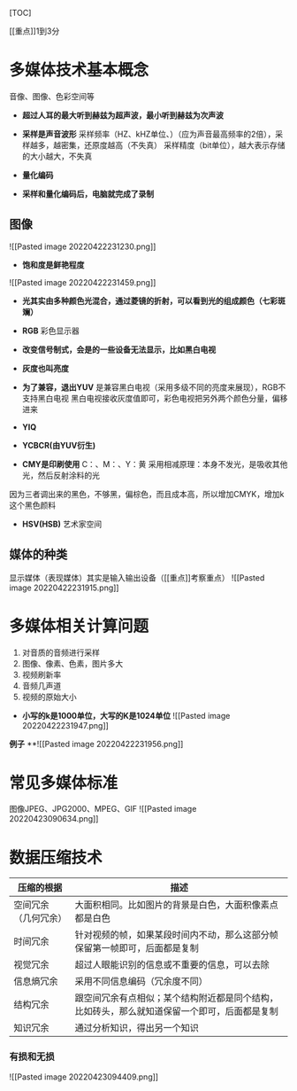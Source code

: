 [TOC]

[[重点]]1到3分

# 多媒体技术基本概念
音像、图像、色彩空间等


* **超过人耳的最大听到赫兹为超声波，最小听到赫兹为次声波**

* **采样是声音波形**
采样频率（HZ、kHZ单位、）（应为声音最高频率的2倍），采样越多，越密集，还原度越高（不失真）
采样精度（bit单位），越大表示存储的大小越大，不失真

* **量化编码**

* **采样和量化编码后，电脑就完成了录制**

## 图像
![[Pasted image 20220422231230.png]]

* **饱和度是鲜艳程度**

![[Pasted image 20220422231459.png]]

* **光其实由多种颜色光混合，通过菱镜的折射，可以看到光的组成颜色（七彩斑斓）**

* **RGB**
彩色显示器

* **改变信号制式，会是的一些设备无法显示，比如黑白电视**
* **灰度也叫亮度**
* **为了兼容，退出YUV**
是兼容黑白电视（采用多级不同的亮度来展现），RGB不支持黑白电视
黑白电视接收灰度值即可，彩色电视把另外两个颜色分量，偏移进来

* **YIQ**
* **YCBCR(由YUV衍生)**

* **CMY是印刷使用**
C：、M：、Y：黄
采用相减原理：本身不发光，是吸收其他光，然后反射涂料的光

因为三者调出来的黑色，不够黑，偏棕色，而且成本高，所以增加CMYK，增加k这个黑色颜料

* **HSV(HSB)**
艺术家空间

## 媒体的种类
显示媒体（表现媒体）其实是输入输出设备（[[重点]]考察重点）
![[Pasted image 20220422231915.png]]



# 多媒体相关计算问题
1. 对音质的音频进行采样
2. 图像、像素、色素，图片多大
3. 视频刷新率
4. 音频几声道
5. 视频的原始大小

* **小写的k是1000单位，大写的K是1024单位**
![[Pasted image 20220422231947.png]]

**例子**
**![[Pasted image 20220422231956.png]]

# 常见多媒体标准
图像JPEG、JPG2000、MPEG、GIF
![[Pasted image 20220423090634.png]]

# 数据压缩技术
| 压缩的根据                 | 描述 |
| -------------------- | ---- |
| 空间冗余（几何冗余） | 大面积相同。比如图片的背景是白色，大面积像素点都是白色     |
| 时间冗余             | 针对视频的帧，如果某段时间内不动，那么这部分帧保留第一帧即可，后面都是复制     |
| 视觉冗余             | 超过人眼能识别的信息或不重要的信息，可以去除     |
| 信息熵冗余           | 采用不同信息编码（冗余度不同）     |
| 结构冗余             | 跟空间冗余有点相似；某个结构附近都是同个结构，比如砖头，那么就知道保留一个即可，后面都是复制     |
| 知识冗余             | 通过分析知识，得出另一个知识     |

### 有损和无损
![[Pasted image 20220423094409.png]]